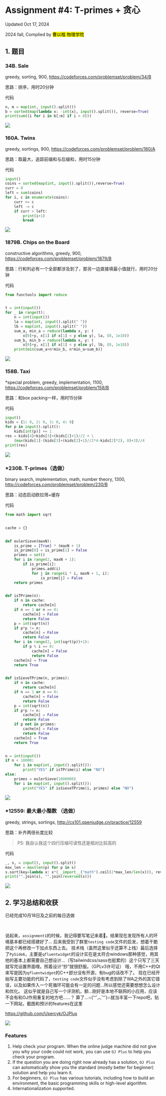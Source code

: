 # Assignment #4: T-primes + 贪心

Updated Oct 17, 2024

2024 fall, Complied by <mark>曹以楷 物理学院</mark>

## 1. 题目

### 34B. Sale

greedy, sorting, 900, https://codeforces.com/problemset/problem/34/B

思路：排序，用时20分钟


代码

```python
n, m = map(int, input().split())
b = sorted(map(lambda x: -int(x), input().split()), reverse=True)
print(sum((i for i in b[:m] if i > 0)))

```

![](https://raw.githubusercontent.com/Usercyk/images/main/20241017163646.png)

### 160A. Twins

greedy, sortings, 900, https://codeforces.com/problemset/problem/160/A

思路：取最大，追踪前缀和与后缀和，用时15分钟

代码

```python
input()
coins = sorted(map(int, input().split()),reverse=True)
curr = 0
left = sum(coins)
for i, c in enumerate(coins):
    curr += c
    left -= c
    if curr > left:
        print(i+1)
        break

```

![](https://raw.githubusercontent.com/Usercyk/images/main/20241017163931.png)

### 1879B. Chips on the Board

constructive algorithms, greedy, 900, https://codeforces.com/problemset/problem/1879/B

思路：行和列必有一个全部都涉及到了，那另一边直接填最小值就行，用时20分钟

代码

```python
from functools import reduce


t = int(input())
for _ in range(t):
    n = int(input())
    la = map(int, input().split(" "))
    lb = map(int, input().split(" "))
    sum_a, min_a = reduce(lambda x, y: (
        x[0]+y, x[1] if x[1] < y else y), la, (0, 1e10))
    sum_b, min_b = reduce(lambda x, y: (
        x[0]+y, x[1] if x[1] < y else y), lb, (0, 1e10))
    print(min(sum_a+n*min_b, n*min_a+sum_b))

```

![](https://raw.githubusercontent.com/Usercyk/images/main/20241017164327.png)

### 158B. Taxi

*special problem, greedy, implementation, 1100, https://codeforces.com/problemset/problem/158/B

思路：和box packing一样，用时15分钟

代码

```python
input()
kids = {1: 0, 2: 0, 3: 0, 4: 0}
for p in input().split():
    kids[int(p)] += 1
res = kids[4]+kids[3]+(kids[2]+1)//2 + \
    (max(kids[1]-(kids[3]+(kids[2]+1)//2*4-kids[2]*2), 0)+3)//4
print(res)

```

![](https://raw.githubusercontent.com/Usercyk/images/main/20241017164447.png)

### *230B. T-primes（选做）

binary search, implementation, math, number theory, 1300, http://codeforces.com/problemset/problem/230/B

思路：动态启动欧拉筛+缓存

代码

```python
from math import sqrt


cache = {}


def eulerSieve(maxN):
    is_prime = [True] * (maxN + 1)
    is_prime[0] = is_prime[1] = False
    primes = set()
    for i in range(2, maxN + 1):
        if is_prime[i]:
            primes.add(i)
            for j in range(i * i, maxN + 1, i):
                is_prime[j] = False
    return primes


def isTPrime(n):
    if n in cache:
        return cache[n]
    if n == 1 or n == 0:
        cache[n] = False
        return False
    p = int(sqrt(n))
    if p*p != n:
        cache[n] = False
        return False
    for i in range(2, int(sqrt(p))+1):
        if p % i == 0:
            cache[n] = False
            return False
    cache[n] = True
    return True


def isSieveTPrime(n, primes):
    if n in cache:
        return cache[n]
    if n == 1 or n == 0:
        cache[n] = False
        return False
    p = int(sqrt(n))
    if p*p != n:
        cache[n] = False
        return False
    if p not in primes:
        cache[n] = False
        return False
    cache[n] = True
    return True


n = int(input())
if n < 10000:
    for i in map(int, input().split()):
        print("YES" if isTPrime(i) else "NO")
else:
    primes = eulerSieve(1000000)
    for i in map(int, input().split()):
        print("YES" if isSieveTPrime(i, primes) else "NO")

```

![](https://raw.githubusercontent.com/Usercyk/images/main/20241017164628.png)

### *12559: 最大最小整数 （选做）

greedy, strings, sortings, http://cs101.openjudge.cn/practice/12559

思路：补齐两倍长度比较
>PS: 我自认我这个四行压缩可读性还是相对比较高的

代码

```python
_, s, = input(), input().split()
max_len = max(len(p) for p in s)
s.sort(key=lambda x: x*(__import__("math").ceil(2*max_len/len(x))), reverse=True)
print("".join(s), "".join(reversed(s)))

```
![](https://raw.githubusercontent.com/Usercyk/images/main/20241017165820.png)

## 2. 学习总结和收获

已经完成10月18日及之前的每日选做

&emsp;
&emsp;

说起来，`assignment1`的时候，我记得要写笔记来着🤔。结果现在发现所有人的环境基本都已经搭建好了…
后来我受到了群里`testing code`文件的启发，想着干脆把这个再修改一下加点东西上去。
技术栈（虽然这里似乎还算不上栈）最后选择了`PySide6`，主要是`qfluentwidget`的设计实在是太符合windows那种感觉，用其他的基本上都需要自己想设计…（写tailwindcss/sass也挺累的）这个只写了三天就写完设置界面哩。照着设计“抄”就很舒服。（GPLv3许可证）
哦，不用C++的Qt来写是因为`qfluentwidget`的C++部分没有开源，有bug的话改不了。
现在已经开始写主要功能的代码了，`testing code`文件似乎没有考虑到除了WA之外的其它错误，以及如果传入一个死循环可能会有一定的问题…所以感觉还需要想想怎么设计和优化。
这似乎就是自己写一个评测机，额…刚好是本地不联网的小应用，应该不会有和OJ作用重复的地方吧……？
算了…∩(︶︿︶)∩就当丰富一下repo吧，贴一下网站，截图和预计的features在这里

<https://github.com/Usercyk/OJPlus>

![](https://raw.githubusercontent.com/Usercyk/images/main/20241017170752.png)

### Features

1. Help check your program. When the online judge machine did not give you why your code could not work, you can use `OJ Plus` to help you check your program.
2. If the question you are doing right now already has a solution, `OJ Plus` can aotomatically show you the standard (mostly better for beginner) solution and help you learn it.
3. For beginners, `OJ Plus` has various tutorials, including how to build an environment, the basic programming skills or high-level algorithm.
4. Internationalization supported.
